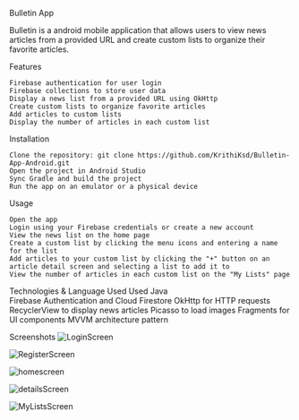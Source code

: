 Bulletin App

Bulletin is a android mobile application that allows users to view news articles from a provided URL and create custom lists to organize their favorite articles.


Features

    Firebase authentication for user login
    Firebase collections to store user data
    Display a news list from a provided URL using OkHttp
    Create custom lists to organize favorite articles
    Add articles to custom lists
    Display the number of articles in each custom list

Installation

    Clone the repository: git clone https://github.com/KrithiKsd/Bulletin-App-Android.git
    Open the project in Android Studio
    Sync Gradle and build the project
    Run the app on an emulator or a physical device

Usage

    Open the app
    Login using your Firebase credentials or create a new account
    View the news list on the home page
    Create a custom list by clicking the menu icons and entering a name for the list
    Add articles to your custom list by clicking the "+" button on an article detail screen and selecting a list to add it to
    View the number of articles in each custom list on the "My Lists" page

Technologies & Language Used
    Used Java 	
    Firebase Authentication and Cloud Firestore
    OkHttp for HTTP requests
    RecyclerView to display news articles
    Picasso to load images
    Fragments for UI components
    MVVM architecture pattern

Screenshots
![LoginScreen](https://user-images.githubusercontent.com/105166745/222545379-37698178-2136-4223-830f-a0e64460e6b6.png)

![RegisterScreen](https://user-images.githubusercontent.com/105166745/222545399-527f1005-d918-4535-811c-7f4659bd1bee.png)

![homescreen](https://user-images.githubusercontent.com/105166745/222545487-d5eb4961-a378-4062-b797-f662ea1874e2.png)

![detailsScreen](https://user-images.githubusercontent.com/105166745/222545511-792e18e4-6433-4307-9529-906d60cf1a4a.png)

![MyListsScreen](https://user-images.githubusercontent.com/105166745/222545536-4b063861-c893-4ee4-b74c-e125ce422649.png)

